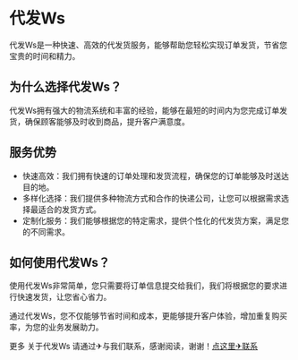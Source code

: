 # 代发Ws

代发Ws是一种快速、高效的代发货服务，能够帮助您轻松实现订单发货，节省您宝贵的时间和精力。

## 为什么选择代发Ws？

代发Ws拥有强大的物流系统和丰富的经验，能够在最短的时间内为您完成订单发货，确保顾客能够及时收到商品，提升客户满意度。

## 服务优势

- 快速高效：我们拥有快速的订单处理和发货流程，确保您的订单能够及时送达目的地。
- 多样化选择：我们提供多种物流方式和合作的快递公司，让您可以根据需求选择最适合的发货方式。
- 定制化服务：我们能够根据您的特定需求，提供个性化的代发货方案，满足您的不同需求。

## 如何使用代发Ws？

使用代发Ws非常简单，您只需要将订单信息提交给我们，我们将根据您的要求进行快速发货，让您省心省力。

通过代发Ws，您不仅能够节省时间和成本，更能够提升客户体验，增加重复购买率，为您的业务发展助力。

更多 关于代发Ws 请通过✈与我们联系，感谢阅读，谢谢！[点这里✈联系](https://lm.k02.cc)